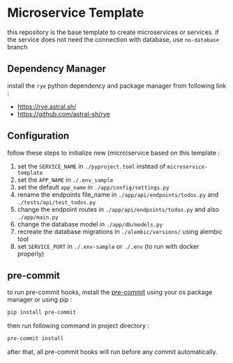 # Microservice Template
this repository is the base template to create microservices or services.
if the service does not need the connection with database, use `no-database` branch

## Dependency Manager
install the `rye` python dependency and package manager from following link :
- https://rye.astral.sh/
- https://github.com/astral-sh/rye

## Configuration
follow these steps to initialize new (micro)service based on this template :
1. set the `SERVICE_NAME` in `./pyproject.toml` instead of `microservice-template`
2. set the `APP_NAME` in `./.env_sample`
3. set the default `app_name` in `./app/config/settings.py`
4. rename the endpoints file_name in `./app/api/endpoints/todos.py` and `./tests/api/test_todos.py`
5. change the endpoint routes in `./app/api/endpoints/todos.py` and also `./app/main.py`
6. change the database model in `./app/db/models.py`
7. recreate the database migrations in `./alembic/versions/` using alembic tool
8. set `SERVICE_PORT` in `./.env-sample` or `./.env` (to run with docker properly)


## pre-commit
to run pre-commit hooks, install the [pre-commit](https://pre-commit.com/#install) using your os package manager or using pip :
```bash
pip install pre-commit
```

then run following command in project directory :
```bash
pre-commit install
```
after that, all pre-commit hooks will run before any commit automatically.
